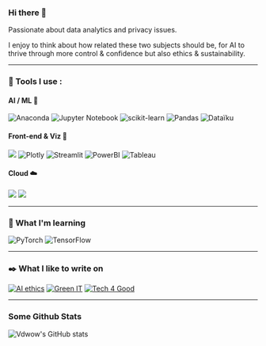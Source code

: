 ### Hi there 👋

Passionate about data analytics and privacy issues.

I enjoy to think about how related these two subjects should be, for AI to thrive through more control & confidence but also ethics & sustainability.

---

### 🔧 Tools I use :

#### AI / ML 🤖

![Anaconda](https://img.shields.io/badge/ML-Anaconda-%2344A833.svg?logo=anaconda&logoColor=white&color=green&style=for-the-badge)
![Jupyter Notebook](https://img.shields.io/badge/ML-Jupyter-%23FA0F00.svg?&logo=jupyter&logoColor=white&color=orange&style=for-the-badge)
![scikit-learn](https://img.shields.io/badge/ML-Scikit--learn-%23F7931E.svg?logo=Scikit-learn&logoColor=white&style=for-the-badge)
![Pandas](https://img.shields.io/badge/ML-Pandas-%23150458.svg?logo=Pandas&logoColor=white&style=for-the-badge)
![Dataïku](https://img.shields.io/badge/DS-Dataïku-svg?logo=Dataiku&logoColor=white&style=for-the-badge&color=2AB1AC)

#### Front-end & Viz 📱

![](https://img.shields.io/badge/Web-Dash_Plotly-informational?style=for-the-badge&logo=plotly&logoColor=white&color=007ACC)
![Plotly](https://img.shields.io/badge/Viz-Plotly-%233F4F75.svg?logo=Plotly&logoColor=white&style=for-the-badge)
![Streamlit](https://img.shields.io/badge/App-Streamlit-svg?logo=Streamlit&logoColor=white&style=for-the-badge&color=FF4B4B)
![PowerBI](https://img.shields.io/badge/Viz-PowerBI-svg?logo=Power-BI&logoColor=white&style=for-the-badge&color=F2C811)
![Tableau](https://img.shields.io/badge/Viz-Tableau-svg?logo=Tableau&logoColor=white&style=for-the-badge&color=E97627)

#### Cloud ☁️

![](https://img.shields.io/badge/Cloud-Heroku-informational?style=for-the-badge&logo=heroku&logoColor=white&color=430098)
![](https://img.shields.io/badge/Cloud-GCP-informational?style=for-the-badge&logo=google-cloud&logoColor=white&color=4285F4)

---

### 🌱 What I'm learning

![PyTorch](https://img.shields.io/badge/DL-PyTorch-EE4C2C?logo=PyTorch&logoColor=white&style=for-the-badge)
![TensorFlow](https://img.shields.io/badge/DL-TensorFlow-FF6F00?logo=TensorFlow&logoColor=white&style=for-the-badge)

---

### ✒️ What I like to write on

[![AI ethics](https://img.shields.io/badge/AI-Ethics-EE4C2C?style=for-the-badge&color=430098&link=https://medium.com/@valentin.defour)](https://medium.com/@valentin.defour)
[![Green IT](https://img.shields.io/badge/Green-IT-EE4C2C?style=for-the-badge&color=4ea94b&link=https://medium.com/@valentin.defour)](https://medium.com/@valentin.defour)
[![Tech 4 Good](https://img.shields.io/badge/Tech-4Good-EE4C2C?style=for-the-badge&color=007ACC&link=https://medium.com/@valentin.defour)](https://medium.com/@valentin.defour)

---

### Some Github Stats

![Vdwow's GitHub stats](https://github-readme-stats.vercel.app/api?username=vdwow&show_icons=true&theme=dark&card_width=300)

<!-- [![Top Langs](https://github-readme-stats.vercel.app/api/top-langs/?username=vdwow&layout=compact)](https://github.com/vdwow/github-readme-stats)
 -->
